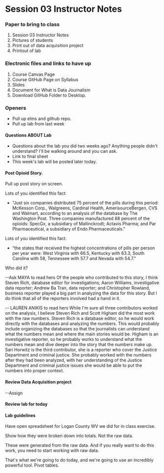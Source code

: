 # Session 03 Instructor Notes

### Paper to bring to class

1. Session 03 Instructor Notes
2. Pictures of students
3. Print out of data acquisition project
4. Printout of lab

### Electronic files and links to have up
1. Course Canvas Page
2. Course GitHub Page on Syllabus
3. Slides
4. Document for What is Data Journalism
5. Download GitHub Folder to Desktop.

### Openers

* Pull up elms and github repo.
* Pull up lab from last week


#### Questions ABOUT Lab
* Questions about the lab you did two weeks ago? Anything people didn't understand? I'll be walking around and you can ask.
* Link to final sheet  
* This week's lab will be posted later today.

#### Post Opioid Story.

Pull up post story on screen.

Lots of you identified this fact:
* "Just six companies distributed 75 percent of the pills during this period: McKesson Corp., Walgreens, Cardinal Health, AmerisourceBergen, CVS and Walmart, according to an analysis of the database by The Washington Post. Three companies manufactured 88 percent of the opioids: SpecGx, a subsidiary of Mallinckrodt; Actavis Pharma; and Par Pharmaceutical, a subsidiary of Endo Pharmaceuticals."

Lots of you identified this fact:
* “the states that received the highest concentrations of pills per person per year were: West Virginia with 66.5, Kentucky with 63.3, South Carolina with 58, Tennessee with 57.7 and Nevada with 54.7."

Who did it?

--Ask MAYA to read hers
Of the people who contributed to this story, I think Steven Rich, database editor for investigations; Aaron Williams, investigative data reporter; Andrew Ba Tran, data reporter; and Christopher Rowland, business reporter played a big part in analyzing the data for this story. But I do think that all of the reporters involved had a hand in it.

-- LAUREN ANIKIS to read hers
While I'm sure all three contributors worked on the analysis, I believe Steven Rich and Scott Higham did the most work with the raw numbers.  Steven Rich is a database editor, so he would work directly with the databases and analyzing the numbers.  This would probably include organizing the databases so that the journalists can understand what the numbers mean and where the main stories would be.  Higham is an investigative reporter, so he probably works to understand what the numbers mean and dive deeper into the story that the numbers make up.  Sari Horwitz is the third contributor, she is a reporter who cover the Justice Department and criminal justice.  She probably worked with the numbers after they had been analyzed, with her understanding of the Justice Department and criminal justice issues she would be able to put the numbers into proper context.

#### Review Data Acquisition project
--Assign

#### Review lab for today


#### Lab guidelines

Have open spreadsheet for Logan County WV we did for in class exercise.  

Show how they were broken down into totals.  Not the raw data.  

These were generated from the raw data. And if you really want to do this work, you need to start working with raw data.

That's what we're going to do today, and we're going to use an incredibly powerful tool. Pivot tables.  
